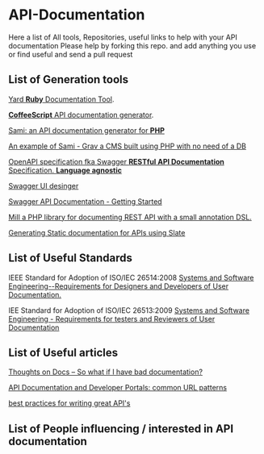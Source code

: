 # API-Documentation
Here a list of All tools, Repositories, useful links to help with your API documentation
Please help by forking this repo. and add anything you use or find useful and send a pull request

## List of Generation tools
[Yard **Ruby** Documentation Tool](http://yardoc.org/).

[**CoffeeScript** API documentation generator](https://github.com/coffeedoc/codo).

[Sami: an API documentation generator for **PHP**](https://github.com/FriendsOfPHP/Sami)

   [An example of Sami - Grav a CMS built using PHP with no need of a DB](http://learn.getgrav.org)
   
[OpenAPI specification fka Swagger **RESTful API Documentation** Specification. **Language agnostic**](https://github.com/OAI/OpenAPI-Specification/blob/master/versions/2.0.md)

[Swagger UI desinger](http://apinf.org/open-api-designer/)

[Swagger API Documentation - Getting Started](http://swagger.io/getting-started/)

[Mill a PHP library for documenting REST API with a small annotation DSL.](https://github.com/vimeo/mill)

[Generating Static documentation for APIs using Slate](https://github.com/lord/slate)


## List of Useful Standards 
IEEE Standard for Adoption of ISO/IEC 26514:2008 [Systems and Software Engineering--Requirements for Designers and Developers of User Documentation.](ieeexplore.ieee.org/document/5712775/)

IEE Standard for Adoption of ISO/IEC 26513:2009 [Systems and Software Engineering - Requirements for testers and Reviewers of User Documentation](ieeexplore.ieee.org/document/5712772)

## List of Useful articles 
[Thoughts on Docs – So what if I have bad documentation?](https://www.ibm.com/blogs/bluemix/2017/01/thoughts-on-docs/)

[API Documentation and Developer Portals: common URL patterns](https://pronovix.com/blog/api-documentation-and-developer-portals-common-url-patterns)

[best practices for writing great API's](https://github.com/squareboat/api-guidelines)


## List of People influencing / interested in API documentation
